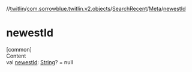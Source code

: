 //[twitlin](../../../index.md)/[com.sorrowblue.twitlin.v2.objects](../../index.md)/[SearchRecent](../index.md)/[Meta](index.md)/[newestId](newest-id.md)



# newestId  
[common]  
Content  
val [newestId](newest-id.md): [String](https://kotlinlang.org/api/latest/jvm/stdlib/kotlin/-string/index.html)? = null  




